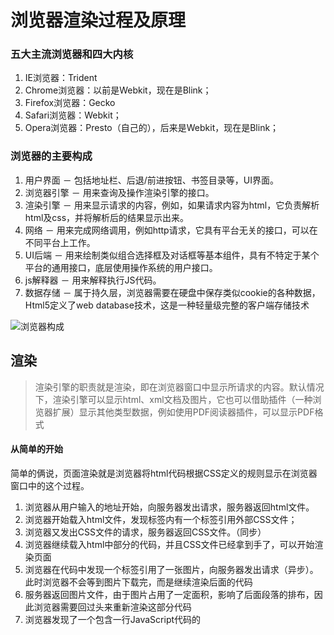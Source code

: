 
# 浏览器渲染过程及原理


### 五大主流浏览器和四大内核
1. IE浏览器：Trident
2. Chrome浏览器：以前是Webkit，现在是Blink；
3. Firefox浏览器：Gecko
4. Safari浏览器：Webkit；
5. Opera浏览器：Presto（自己的），后来是Webkit，现在是Blink； 

### 浏览器的主要构成
1. 用户界面 － 包括地址栏、后退/前进按钮、书签目录等，UI界面。
2. 浏览器引擎 － 用来查询及操作渲染引擎的接口。
3. 渲染引擎 － 用来显示请求的内容，例如，如果请求内容为html，它负责解析html及css，并将解析后的结果显示出来。
4. 网络 － 用来完成网络调用，例如http请求，它具有平台无关的接口，可以在不同平台上工作。
5. UI后端 － 用来绘制类似组合选择框及对话框等基本组件，具有不特定于某个平台的通用接口，底层使用操作系统的用户接口。
6. js解释器 － 用来解释执行JS代码。
7. 数据存储 － 属于持久层，浏览器需要在硬盘中保存类似cookie的各种数据，Html5定义了web database技术，这是一种轻量级完整的客户端存储技术

![浏览器构成](https://pic002.cnblogs.com/images/2011/265173/2011110316262567.png)


## 渲染
> 渲染引擎的职责就是渲染，即在浏览器窗口中显示所请求的内容。默认情况下，渲染引擎可以显示html、xml文档及图片，它也可以借助插件（一种浏览器扩展）显示其他类型数据，例如使用PDF阅读器插件，可以显示PDF格式

#### 从简单的开始
简单的俩说，页面渲染就是浏览器将html代码根据CSS定义的规则显示在浏览器窗口中的这个过程。
1. 浏览器从用户输入的地址开始，向服务器发出请求，服务器返回html文件。
2. 浏览器开始载入html文件，发现<head>标签内有一个<link>标签引用外部CSS文件；
3. 浏览器又发出CSS文件的请求，服务器返回CSS文件。（同步）
4. 浏览器继续载入html中<body>部分的代码，并且CSS文件已经拿到手了，可以开始渲染页面
5. 浏览器在代码中发现一个<img>标签引用了一张图片，向服务器发出请求（异步）。此时浏览器不会等到图片下载完，而是继续渲染后面的代码
6. 服务器返回图片文件，由于图片占用了一定面积，影响了后面段落的排布，因此浏览器需要回过头来重新渲染这部分代码
7. 浏览器发现了一个包含一行JavaScript代码的<script>标签，赶快运行它
8. javascript脚本执行了这条语句，它命令浏览器隐藏掉代码中的某个<div> （style.display=”none”）。杯具啊，突然就少了这么一个元素，浏览器不得不重新渲染这部分代码。
9. 终于等到了</html>的到来，浏览器泪流满面……
10. 用户美滋滋点了一下界面中的“换肤”按钮，Javascript让浏览器换了一下<link>标签的CSS路径
11. 浏览器(心态爆炸💥)向服务器请求了新的CSS文件，重新渲染页面

--->>> 例1
 
#### HTML渲染主流程
基本流程: `dom树` -> `构建render树` -> `布局render树` -> `绘制render树`
![渲染流程](https://pic002.cnblogs.com/images/2011/265173/2011110316263715.png)

渲染引擎开始解析html，并将标签转化为内容树中的dom节点。接着，它解析外部CSS文件及style标签中的样式信息。这些样式信息以及html中的可见性指令将被用来构建另一棵树——render树。

Render树由一些包含有颜色和大小等属性的矩形组成，它们将被按照正确的顺序显示到屏幕上。

Render树构建好了之后，将会执行布局过程，它将确定每个节点在屏幕上的确切坐标。再下一步就是绘制，即遍历render树，并使用UI后端层绘制每个节点。

* webkit

![渲染流程](https://pic002.cnblogs.com/images/2011/265173/2011110316264892.png)

* Geoko

![渲染流程](https://pic002.cnblogs.com/images/2011/265173/2011110316270146.jpg)

* Geoko中的Frame树与webkit的Render树，Geoko的Reflow和Webkit的Layout，理念上来说是一样的。
* Geoko在解析HTMl和构建DOM树之间有一层Content Sink（内容接收器），用于生成DOM元素，这是webkit所没有的

### 解析与DOM树构建

#### 解析
解析的两个子过程——**语法分析**及**词法分析**

- **词法分析** ：将输入分解为符号
   - **符号**：是语言的词汇表——基本有效单元的集合。
   - **词法分析器** ：将输入分解为合法的符号
- **语法分析**：指对语言应用语法规则。
   - **解析器**：根据语言的语法规则分析文档结构，从而构建解析树
   
![解析](https://pic002.cnblogs.com/images/2011/265173/2011110316272491.png)

* 解析的过程进一步可视为四步：源文档 -> 词法分析 -> 语法分析 -> 解析树
* 解析的更细致的迭代过程是：
   1. 词法分析器得到符号，传给解析器
   2. 解析器用符号匹配语法规则
   ```txt
    * 若匹配上规则，则符号对应的节点将被添加到解析树上
    * 若没有匹配上规则，解析器将在内部保存该符号，然后从词法分析器取下一个符号，再次匹配规则
     * 若在之后能使内部符号匹配上规则，则符号对应的节点将被添加到解析树上
     * 若到最后都没有匹配上规则，解析器将抛出一个异常，这意味着文档无效或是包含语法错误。
   ```
   3. 最终得到解析树或异常
  
![转换](https://pic002.cnblogs.com/images/2011/265173/2011110316274796.png)
* 解析一般在转换（将输入文档转换为另一种格式）中使用，因此，解析树可能不是最终结果，比如编译。其过程为：***源码 -> 解析 -> 解析树 -> 转换 -> 机器码***



#### 解析器类型
 * 自顶向下解析，查看语法的最高层结构并试着匹配其中一个
 * 自底向上解析，从输入开始，逐步将其转换为语法规则，从底层规则开始直到匹配高层规则
 * HTML的格式定义--“DTD”不是上下文无关，所以传统解析方式（自顶向下或自底向上）都不适用于HTML

#### HTML解析
* **HTML解析** 包括两个阶段——符号化（tokeniser）及构建树（tree construction）（和之前的具体算法不一样，但几个过程是类似的）
* **符号化**（可和传统的词法分析类比）：是词法分析的过程，符号识别器将输入解析为符号（html的符号包括开始标签、结束标签、属性名及属性值）。将其传递给树构建器。
* **构建树**（可和传统的语法分析类比）：树构造器处理传来的符号，根据规范每个符号会创建对应的Dom元素，这些元素除了会被添加到Dom树上，还将被添加到开放元素堆栈中。这个堆栈用来纠正嵌套的未匹配和未闭合标签（HTML“宽容”的原因）。
HTML解析流程


例:

```html
<html>
<body>
<p>
Hello DOM
</p>
<div><img src=”example.png” /></div>
</body>
</html>

```
![dom](https://pic002.cnblogs.com/images/2011/265173/2011110316280265.png)


#### CSS解析
* css属于上下文无关文法，可以用前面所描述的解析器（自顶向下或自底向上）来解析
* Webkit的CSS解析器将每个css文件解析为样式表对象，每个对象包含css规则，css规则对象包含选择器和声明对象，以及其他一些符合css语法的对象
处理脚本及样式表的顺序

例：

![css](https://pic002.cnblogs.com/images/2011/265173/2011110316290151.png)

### 脚本
* 解析到一个script标签时立即解析执行脚本，并阻塞文档的解析直到脚本执行完。
* 如果脚本是外引的，则网络必须先请求到这个资源——这个过程也是同步的，会阻塞文档的解析直到资源被请求到。
* 开发者可以将脚本标识为defer，以使其不阻塞文档解析，并在文档解析结束后执行（``` <script defer src="script.js"></script> ```）。Html5增加了标记脚本为异步的选项，以使脚本的解析执行使用另一个线程。（``` <script async src="script.js"></script> ```）

### 预解析
* 当执行脚本时，另一个线程解析剩下的文档，并加载后面需要通过网络加载的资源。这种方式可以使资源并行加载从而使整体速度更快
* 需要注意的是，预解析并不改变Dom树，它将这个工作留给主解析过程，自己只解析外部资源的引用，比如外部脚本、样式表及图片
样式表
* 因为执行脚本可能会请求样式信息，如果此时样式还没有被加载和解析完成，那么脚本可能出错。所以样式表会阻塞脚本执行（不会阻塞外部脚本的加载）
Firefox在存在样式表还在加载和解析时阻塞所有的脚本
* Chrome只在当脚本试图访问某些可能被未加载的样式表所影响的特定的样式属性时才阻塞这些脚本

## 渲染树的构建
* DOM树构建完后，开始构建渲染树。Firefox将渲染树中的元素称为frames，WebKit则用renderer或渲染对象来描述这些元素。
* 每个渲染对象用一个和该节点的css盒模型相对应的矩形区域来表示，包含诸如宽、高和位置之类的几何信息

#### 渲染树和Dom树的关系
* 不可见的Dom元素（比如<head>）不会被插入渲染树，display属性为none的元素也不会在渲染树中出现
* 当文本因为宽度不够而折行时，新行将作为额外的渲染元素被添加
* 一个行内元素只能仅包含行内元素或仅包含块状元素，在存在混合内容时，将会创建匿名的块状渲染对象包裹住行内元素。

#### 创建树的流程
* Firefox用一个监听器监听DOM，Frame Constructor计算样式并创建Frame
* Webkit中每个Dom节点有一个attach方法，调用新节点的attach方法将节点插入到Dom树中

#### 样式计算
* 创建渲染树需要计算出每个渲染对象的可视属性，这可以通过计算每个元素的样式属性得到
* 样式包括各种来源的样式表，行内样式元素及html中的可视化属性（例如bgcolor），可视化属性转化为css样式属性。

#### 样式表的级联顺序
具有同等级别的声明将根据specifity以及它们被定义时的顺序进行排序。
- 浏览器声明
- 用户声明
- 作者的一般声明
- 作者的important声明
- 用户important声明

#### specifity
如果声明来自style属性，而不是一个选择器的规则，则计1，否则计0（＝a）

计算选择器中id属性的数量（＝b）

计算选择器中class及伪类的数量（＝c）

计算选择器中元素名及伪元素的数量（＝d）

连接a－b－c－d四个数量将得到specifity。四级（a、b、c、d）之间并不是简单的相加关系。同一级（例如：a对a）的才具有可比关系

#### 布局
* 当渲染对象被创建并添加到树中，它们并没有位置和大小，计算这些值的过程称为layout或reflow。

#### 绘制
* 遍历渲染树并调用渲染对象的paint方法将它们的内容显示在屏幕上，绘制使用UI基础组件
* 一个块渲染对象的堆栈顺序是：
1. 背景色
2. 背景图
3. border
4. children
5. outline

#### 渲染引擎的线程
* 渲染引擎是单线程的，除了网络操作以外，几乎所有的事情都在单一的线程中处理，在Firefox和Safari中，这是浏览器的主线程，Chrome中这是tab的主线程。
网络操作由几个并行线程执行，并行连接的个数是受限的（通常是2－6个）。
#### 事件循环
* 浏览器主线程是一个事件循环，它被设计为无限循环以保持执行过程的可用，等待事件（例如layout和paint事件）并执行它们

## 回流与重绘
* **reflow**:当render树中的一部分或者全部因为大小边距等问题发生改变而需要重建的过程叫做回流
* **repaint**:当元素的一部分属性发生变化，如外观背景色不会引起布局变化而需要重新渲染的过程叫做重绘

#### 回流何时发生：
当页面布局和几何属性改变时就需要回流。下述情况会发生浏览器回流：
1. 添加或者删除可见的DOM元素；
2. 元素位置改变；
3. 元素尺寸改变——边距、填充、边框、宽度和高度
4. 内容改变——比如文本改变或者图片大小改变而引起的计算值宽度和高度改变；
5. 页面渲染初始化；
6. 浏览器窗口尺寸改变——resize事件发生时

```js
var s = document.body.style;
s.padding = "2px"; // 回流+重绘
s.border = "1px solid red"; // 再一次 回流+重绘
s.color = "blue"; // 再一次重绘
s.backgroundColor = "#ccc"; // 再一次 重绘
s.fontSize = "14px"; // 再一次 回流+重绘
// 添加node，再一次 回流+重绘
document.body.appendChild(document.createTextNode('abc!'));

```

#### 如何减少回流、重绘
1. 直接改变className，如果动态改变样式，则使用cssText（考虑没有优化的浏览器）
```js
// 不好的写法
var left = 1;
var top = 1;
el.style.left = left + "px";
el.style.top = top + "px";// 比较好的写法
el.className += " className1";
// 比较好的写法
el.style.cssText += "; left: " + left + "px;top: " + top + "px;";
```
2. 让要操作的元素进行”离线处理”，处理完后一起更新
    1. 使用DocumentFragment进行缓存操作,引发一次回流和重绘；
    2. 使用display:none技术，只引发两次回流和重绘；
    3. 使用cloneNode(true or false) 和 replaceChild 技术，引发一次回流和重绘；

3. 让元素脱离动画流，减少回流的Render Tree的规模



